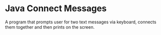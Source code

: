 # Java Connect Messages
A program that prompts user for two text messages via keyboard, connects them together and then prints on the screen.
